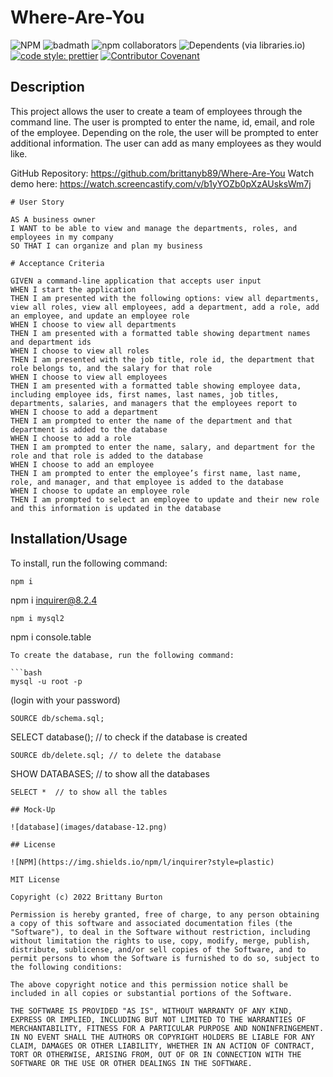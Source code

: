 # Where-Are-You

![NPM](https://img.shields.io/npm/l/inquirer?style=plastic) ![badmath](https://img.shields.io/github/languages/top/lernantino/badmath) ![npm collaborators](https://img.shields.io/npm/collaborators/inquirer) ![Dependents (via libraries.io)](https://img.shields.io/librariesio/dependents/npm/inquirer) [![code style: prettier](https://img.shields.io/badge/code_style-prettier-ff69b4.svg?style=flat-square)](https://github.com/prettier/prettier) [![Contributor Covenant](https://img.shields.io/badge/Contributor%20Covenant-2.1-4baaaa.svg)](code_of_conduct.md)

## Description

This project allows the user to create a team of employees through the command line. The user is prompted to enter the name, id, email, and role of the employee. Depending on the role, the user will be prompted to enter additional information. The user can add as many employees as they would like.

GitHub Repository: https://github.com/brittanyb89/Where-Are-You
Watch demo here: https://watch.screencastify.com/v/b1yYOZb0pXzAUsksWm7j

```
# User Story

AS A business owner
I WANT to be able to view and manage the departments, roles, and employees in my company
SO THAT I can organize and plan my business
```
```
# Acceptance Criteria

GIVEN a command-line application that accepts user input
WHEN I start the application
THEN I am presented with the following options: view all departments, view all roles, view all employees, add a department, add a role, add an employee, and update an employee role
WHEN I choose to view all departments
THEN I am presented with a formatted table showing department names and department ids
WHEN I choose to view all roles
THEN I am presented with the job title, role id, the department that role belongs to, and the salary for that role
WHEN I choose to view all employees
THEN I am presented with a formatted table showing employee data, including employee ids, first names, last names, job titles, departments, salaries, and managers that the employees report to
WHEN I choose to add a department
THEN I am prompted to enter the name of the department and that department is added to the database
WHEN I choose to add a role
THEN I am prompted to enter the name, salary, and department for the role and that role is added to the database
WHEN I choose to add an employee
THEN I am prompted to enter the employee’s first name, last name, role, and manager, and that employee is added to the database
WHEN I choose to update an employee role
THEN I am prompted to select an employee to update and their new role and this information is updated in the database
```
## Installation/Usage

To install, run the following command:

```bash
npm i
```

npm i inquirer@8.2.4

```
npm i mysql2
```

npm i console.table

````
To create the database, run the following command:

```bash
mysql -u root -p
````

(login with your password)

```
SOURCE db/schema.sql;
```

SELECT database(); // to check if the database is created

```
SOURCE db/delete.sql; // to delete the database
```

SHOW DATABASES; // to show all the databases

```
SELECT *  // to show all the tables

## Mock-Up

![database](images/database-12.png)

## License

![NPM](https://img.shields.io/npm/l/inquirer?style=plastic)

MIT License

Copyright (c) 2022 Brittany Burton

Permission is hereby granted, free of charge, to any person obtaining a copy of this software and associated documentation files (the "Software"), to deal in the Software without restriction, including without limitation the rights to use, copy, modify, merge, publish, distribute, sublicense, and/or sell copies of the Software, and to permit persons to whom the Software is furnished to do so, subject to the following conditions:

The above copyright notice and this permission notice shall be included in all copies or substantial portions of the Software.

THE SOFTWARE IS PROVIDED "AS IS", WITHOUT WARRANTY OF ANY KIND, EXPRESS OR IMPLIED, INCLUDING BUT NOT LIMITED TO THE WARRANTIES OF MERCHANTABILITY, FITNESS FOR A PARTICULAR PURPOSE AND NONINFRINGEMENT. IN NO EVENT SHALL THE AUTHORS OR COPYRIGHT HOLDERS BE LIABLE FOR ANY CLAIM, DAMAGES OR OTHER LIABILITY, WHETHER IN AN ACTION OF CONTRACT, TORT OR OTHERWISE, ARISING FROM, OUT OF OR IN CONNECTION WITH THE SOFTWARE OR THE USE OR OTHER DEALINGS IN THE SOFTWARE.

```

```

```
